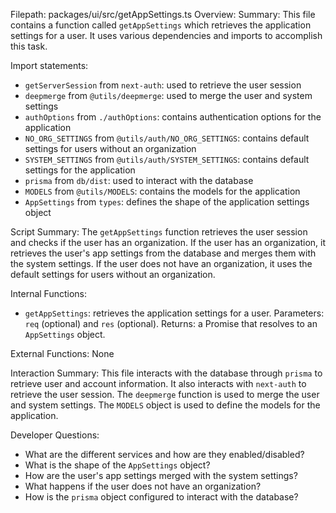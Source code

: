 Filepath: packages/ui/src/getAppSettings.ts
Overview: Summary:
This file contains a function called `getAppSettings` which retrieves the application settings for a user. It uses various dependencies and imports to accomplish this task.

Import statements:
- `getServerSession` from `next-auth`: used to retrieve the user session
- `deepmerge` from `@utils/deepmerge`: used to merge the user and system settings
- `authOptions` from `./authOptions`: contains authentication options for the application
- `NO_ORG_SETTINGS` from `@utils/auth/NO_ORG_SETTINGS`: contains default settings for users without an organization
- `SYSTEM_SETTINGS` from `@utils/auth/SYSTEM_SETTINGS`: contains default settings for the application
- `prisma` from `db/dist`: used to interact with the database
- `MODELS` from `@utils/MODELS`: contains the models for the application
- `AppSettings` from `types`: defines the shape of the application settings object

Script Summary:
The `getAppSettings` function retrieves the user session and checks if the user has an organization. If the user has an organization, it retrieves the user's app settings from the database and merges them with the system settings. If the user does not have an organization, it uses the default settings for users without an organization.

Internal Functions:
- `getAppSettings`: retrieves the application settings for a user. Parameters: `req` (optional) and `res` (optional). Returns: a Promise that resolves to an `AppSettings` object.

External Functions:
None

Interaction Summary:
This file interacts with the database through `prisma` to retrieve user and account information. It also interacts with `next-auth` to retrieve the user session. The `deepmerge` function is used to merge the user and system settings. The `MODELS` object is used to define the models for the application.

Developer Questions:
- What are the different services and how are they enabled/disabled?
- What is the shape of the `AppSettings` object?
- How are the user's app settings merged with the system settings?
- What happens if the user does not have an organization?
- How is the `prisma` object configured to interact with the database?

